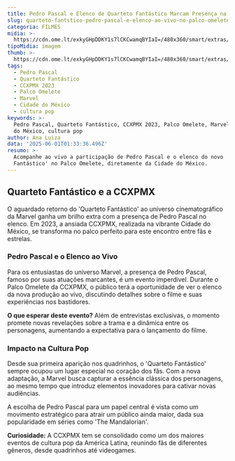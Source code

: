 ```yaml
---
title: Pedro Pascal e Elenco de Quarteto Fantástico Marcam Presença na CCXPMX 2023
slug: quarteto-fantstico-pedro-pascal-e-elenco-ao-vivo-no-palco-omelete-na-ccxpmx
categoria: FILMES
midia: >-
  https://cdn.ome.lt/exkyGHpDDKY1s7lCKCwamqBYIaI=/480x360/smart/extras/conteudos/quarteto-fantastico_l4Kg4k9.png
tipoMidia: imagem
thumb: >-
  https://cdn.ome.lt/exkyGHpDDKY1s7lCKCwamqBYIaI=/480x360/smart/extras/conteudos/quarteto-fantastico_l4Kg4k9.png
tags:
  - Pedro Pascal
  - Quarteto Fantástico
  - CCXPMX 2023
  - Palco Omelete
  - Marvel
  - Cidade do México
  - cultura pop
keywords: >-
  Pedro Pascal, Quarteto Fantástico, CCXPMX 2023, Palco Omelete, Marvel, Cidade
  do México, cultura pop
author: Ana Luiza
data: '2025-06-01T01:33:36.496Z'
resumo: >-
  Acompanhe ao vivo a participação de Pedro Pascal e o elenco do novo 'Quarteto
  Fantástico' no Palco Omelete, diretamente da Cidade do México.
---
```


## Quarteto Fantástico e a CCXPMX

O aguardado retorno do 'Quarteto Fantástico' ao universo cinematográfico da Marvel ganha um brilho extra com a presença de Pedro Pascal no elenco. Em 2023, a ansiada CCXPMX, realizada na vibrante Cidade do México, se transforma no palco perfeito para este encontro entre fãs e estrelas.

### Pedro Pascal e o Elenco ao Vivo

Para os entusiastas do universo Marvel, a presença de Pedro Pascal, famoso por suas atuações marcantes, é um evento imperdível. Durante o Palco Omelete da CCXPMX, o público terá a oportunidade de ver o elenco da nova produção ao vivo, discutindo detalhes sobre o filme e suas experiências nos bastidores.

**O que esperar deste evento?** Além de entrevistas exclusivas, o momento promete novas revelações sobre a trama e a dinâmica entre os personagens, aumentando a expectativa para o lançamento do filme.

### Impacto na Cultura Pop

Desde sua primeira aparição nos quadrinhos, o 'Quarteto Fantástico' sempre ocupou um lugar especial no coração dos fãs. Com a nova adaptação, a Marvel busca capturar a essência clássica dos personagens, ao mesmo tempo que introduz elementos inovadores para cativar novas audiências.

A escolha de Pedro Pascal para um papel central é vista como um movimento estratégico para atrair um público ainda maior, dada sua popularidade em séries como 'The Mandalorian'.

**Curiosidade:** A CCXPMX tem se consolidado como um dos maiores eventos de cultura pop da América Latina, reunindo fãs de diferentes gêneros, desde quadrinhos até videogames.
